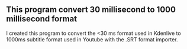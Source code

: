 ## This program convert 30 millisecond to 1000 millisecond format
I created this program to convert the <30 ms format used in Kdenlive to 1000ms subtitle format used in Youtube with the .SRT format importer.
